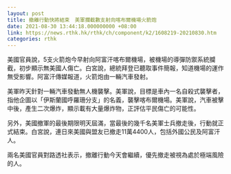 ```yaml
---
layout: post
title: 撤離行動快將結束　美軍攔截數支射向喀布爾機場火箭炮
date: 2021-08-30 13:44:18.000000000 +08:00
link: https://news.rthk.hk/rthk/ch/component/k2/1608219-20210830.htm
categories: rthk
---
```


美國官員說，5支火箭炮今早射向阿富汗喀布爾機場，被機場的導彈防禦系統攔截，初步顯示無美國人傷亡。白宮說，總統拜登已聽取事件簡報，知道機場的運作無受影響。阿富汗傳媒報道，火箭炮由一輛汽車發射。

美軍昨天針對一輛汽車發動無人機襲擊。美軍說，目標是車內一名自殺式襲擊者，指他企圖以「伊斯蘭國呼羅珊分支」的名義，襲擊喀布爾機場。美軍說，汽車被擊中後，產生二次爆炸，顯示載有大量爆炸物，正評估平民傷亡的可能性。

另外，美國撤軍的最後期限明天屆滿，當最後的幾千名美軍士兵撤走後，行動就正式結束。白宮說，連日來美國與盟友已撤走11萬4400人，包括外國公民及阿富汗人。

兩名美國官員對路透社表示，撤離行動今天會繼續，優先撤走被視為處於極端風險的人。
